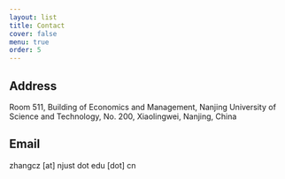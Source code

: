 ```yaml
---
layout: list
title: Contact
cover: false
menu: true
order: 5
---
```

## Address
Room 511, Building of Economics and Management,
Nanjing University of Science and Technology,
No. 200, Xiaolingwei, Nanjing, China 

## Email
zhangcz [at] njust dot edu [dot] cn 



